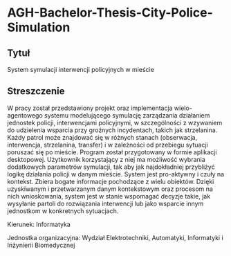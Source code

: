 # AGH-Bachelor-Thesis-City-Police-Simulation

## Tytuł
System symulacji interwencji policyjnych w mieście

## Streszczenie

W pracy został przedstawiony projekt oraz implementacja wielo-agentowego systemu modelującego 
symulację zarządzania działaniem jednostek policji, interwencjami policyjnymi, w szczególności 
z wzywaniem do udzielenia wsparcia przy groźnych incydentach, takich jak strzelanina. Każdy 
patrol może znajdować się w różnych stanach (obserwacja, interwencja, strzelanina, transfer) 
i w zależności od przebiegu sytuacji poruszać się po mieście. Program został przygotowany w 
formie aplikacji desktopowej. Użytkownik korzystający z niej ma możliwość wybrania dodatkowych 
parametrów symulacji, tak aby jak najdokładniej przybliżyć logikę działania policji w danym 
mieście. System jest pro-aktywny i czuły na kontekst. Zbiera bogate informacje pochodzące z wielu 
obiektów. Dzięki uzyskiwanym i przetwarzanym danym kontekstowym oraz procesom na nich wnioskowania, 
system jest w stanie wspomagać decyzje takie, jak wysyłanie partoli do rozwiązania interwencji 
lub jako wsparcie innym jednostkom w konkretnych sytuacjach.

Kierunek: Informatyka

Jednostka organizacyjna:	Wydział Elektrotechniki, Automatyki, Informatyki i Inżynierii Biomedycznej
